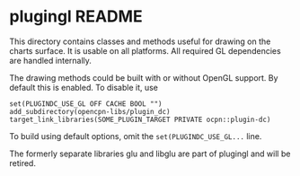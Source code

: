 plugingl README
===============

This directory contains classes and methods useful for drawing on the charts
surface. It is usable on all platforms.  All required GL dependencies are
handled internally.

The drawing methods could be built with or without OpenGL support. By default
this is enabled. To disable it, use

    set(PLUGINDC_USE_GL OFF CACHE BOOL "")
    add_subdirectory(opencpn-libs/plugin_dc)
    target_link_libraries(SOME_PLUGIN_TARGET PRIVATE ocpn::plugin-dc)

To build using default options, omit the `set(PLUGINDC_USE_GL...` line.

The formerly separate libraries glu and libglu are part of
plugingl and will be retired.
